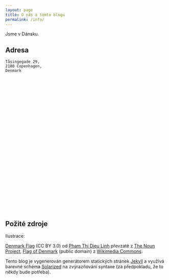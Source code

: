 ```yaml
---
layout: page
title: O nás a tomto blogu
permalink: /info/
---
```


Jsme v Dánsku.

Adresa
------
    Tåsingegade 29,
    2100 Copenhagen,
    Denmark

<!--
Google Map
-->
<style>
  #map {
    width: 750px;
    height: 400px;
  }
</style>
<script src="https://maps.googleapis.com/maps/api/js"></script>
<script>
  function initialize() {
    var mapCanvas = document.getElementById('map');
    var myLatLng = {lat: 55.709869, lng: 12.570033317};
    var mapOptions = {
      center: myLatLng,
      zoom: 14,
      mapTypeId: google.maps.MapTypeId.ROADMAP
    }
    var map = new google.maps.Map(mapCanvas, mapOptions)
    var marker = new google.maps.Marker({
        position: myLatLng,
        map: map,
        title: 'Tåsingegade 29, Kodaň'
      });
  }
  google.maps.event.addDomListener(window, 'load', initialize);
</script>
<div id="map"></div>
<br>

Požité zdroje
-------------

Ilustrace:
<!--
[Denmark](https://thenounproject.com/term/denmark/19705/) (CC BY 3.0) od [Sofie Hauge Katan](https://thenounproject.com/sofie.katan),
-->
[Denmark Flag](https://thenounproject.com/term/denmark/42045/) (CC BY 3.0) od [Pham Thi Dieu Linh](https://thenounproject.com/phdieuli/)
převzaté z [The Noun Project](https://thenounproject.com/),
[Flag of Denmark](https://commons.wikimedia.org/wiki/File:Flag_of_Denmark.svg) (public domain) z
[Wikimedia Commons](https://commons.wikimedia.org/).

Tento blog je vygenerován generátorem statických stránek [Jekyll](https://jekyllrb.com/) a využívá barevné schéma [Solarized](http://ethanschoonover.com/solarized) na zvýrazňování syntaxe (za předpokladu, že to někdy bude potřeba).
